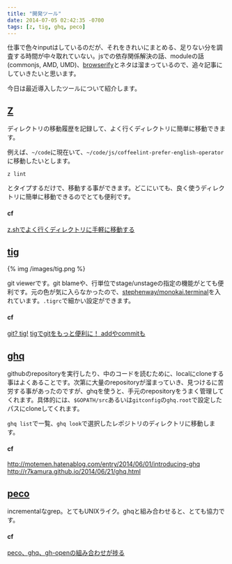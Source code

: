 ```yaml
---
title: "開発ツール"
date: 2014-07-05 02:42:35 -0700
tags: [z, tig, ghq, peco]
---
```


仕事で色々inputはしているのだが、それをきれいにまとめる、足りない分を調査する時間が中々取れていない。jsでの依存関係解決の話、moduleの話(commonjs, AMD, UMD)、[browserify](https://github.com/substack/node-browserify)とネタは溜まっているので、追々記事にしていきたいと思います。

<!--more-->

今日は最近導入したツールについて紹介します。

## [Z](https://github.com/rupa/z)
ディレクトリの移動履歴を記録して、よく行くディレクトリに簡単に移動できます。

例えば、`~/code`に現在いて、`~/code/js/coffeelint-prefer-english-operator`に移動したいとします。

`z lint`

とタイプするだけで、移動する事ができます。どこにいても、良く使うディレクトリに簡単に移動できるのでとても便利です。

#### cf
[z.shでよく行くディレクトリに手軽に移動する](http://qiita.com/yoshikaw/items/38d3008ac7d0b19b4805)


## [tig](https://github.com/jonas/tig)

{% img /images/tig.png %}

git viewerです。git blameや、行単位でstage/unstageの指定の機能がとても便利です。元の色が気に入らなかったので、[stephenway/monokai.terminal](https://github.com/stephenway/monokai.terminal)を入れています。`.tigrc`で細かい設定ができます。

#### cf
[git? tig!](http://blogs.atlassian.com/2013/05/git-tig/)
[tigでgitをもっと便利に！ addやcommitも](http://qiita.com/suino/items/b0dae7e00bd7165f79ea)


## [ghq](https://github.com/motemen/ghq)
githubのrepositoryを実行したり、中のコードを読むために、localにcloneする事はよくあることです。次第に大量のrepositoryが溜まっていき、見つけるに苦労する事があったのですが、ghqを使うと、手元のrepositoryをうまく管理してくれます。具体的には、`$GOPATH/src`あるいは`gitconfig`の`ghq.root`で設定したパスにcloneしてくれます。

`ghq list`で一覧、`ghq look`で選択したレポジトリのディレクトリに移動します。

#### cf
http://motemen.hatenablog.com/entry/2014/06/01/introducing-ghq
http://r7kamura.github.io/2014/06/21/ghq.html


## [peco](https://github.com/peco/peco)
incrementalなgrep。とてもUNIXライク。ghqと組み合わせると、とても協力です。

#### cf
[peco、ghq、gh-openの組み合わせが捗る](http://webtech-walker.com/archive/2014/06/peco-ghq-gh-open.html)
